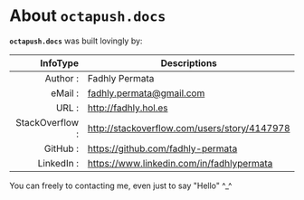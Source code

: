 # About ‏**`octapush.docs`**

**`octapush.docs`** was built lovingly by:

InfoType        | Descriptions
--------------: | ------------
Author :        | Fadhly Permata
eMail :         | fadhly.permata@gmail.com
URL :           | http://fadhly.hol.es
StackOverflow : | http://stackoverflow.com/users/story/4147978
GitHub :        | https://github.com/fadhly-permata
LinkedIn :      | https://www.linkedin.com/in/fadhlypermata

You can freely to contacting me, even just to say "Hello" ^_^